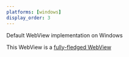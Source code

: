 ```yaml
---
platforms: [windows]
display_order: 3
---
```

Default WebView implementation on Windows

This WebView is a [fully-fledged WebView](https://webview-cg.github.io/usage-and-challenges/#dfn-fully-fledged)
